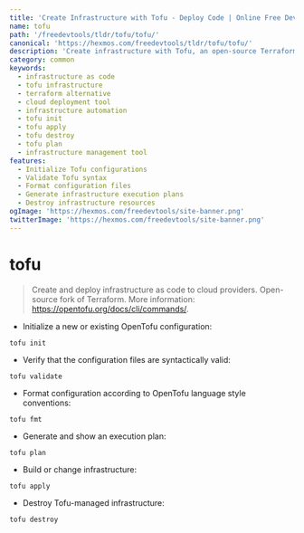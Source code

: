```yaml
---
title: 'Create Infrastructure with Tofu - Deploy Code | Online Free DevTools by Hexmos'
name: tofu
path: '/freedevtools/tldr/tofu/tofu/'
canonical: 'https://hexmos.com/freedevtools/tldr/tofu/tofu/'
description: 'Create infrastructure with Tofu, an open-source Terraform fork, for cloud deployment. Automate infrastructure management with ease. Free online tool, no registration required.'
category: common
keywords:
  - infrastructure as code
  - tofu infrastructure
  - terraform alternative
  - cloud deployment tool
  - infrastructure automation
  - tofu init
  - tofu apply
  - tofu destroy
  - tofu plan
  - infrastructure management tool
features:
  - Initialize Tofu configurations
  - Validate Tofu syntax
  - Format configuration files
  - Generate infrastructure execution plans
  - Destroy infrastructure resources
ogImage: 'https://hexmos.com/freedevtools/site-banner.png'
twitterImage: 'https://hexmos.com/freedevtools/site-banner.png'
---
```


# tofu

> Create and deploy infrastructure as code to cloud providers. Open-source fork of Terraform.
> More information: <https://opentofu.org/docs/cli/commands/>.

- Initialize a new or existing OpenTofu configuration:

`tofu init`

- Verify that the configuration files are syntactically valid:

`tofu validate`

- Format configuration according to OpenTofu language style conventions:

`tofu fmt`

- Generate and show an execution plan:

`tofu plan`

- Build or change infrastructure:

`tofu apply`

- Destroy Tofu-managed infrastructure:

`tofu destroy`
